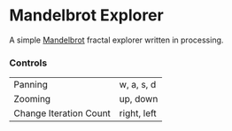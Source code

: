 # Mandelbrot Explorer

A simple [Mandelbrot](https://en.wikipedia.org/wiki/Mandelbrot_set) fractal explorer written in processing.

### Controls

|                        |             |
| ---------------------- | ----------- |
| Panning                | w, a, s, d  |
| Zooming                | up, down    |
| Change Iteration Count | right, left |
